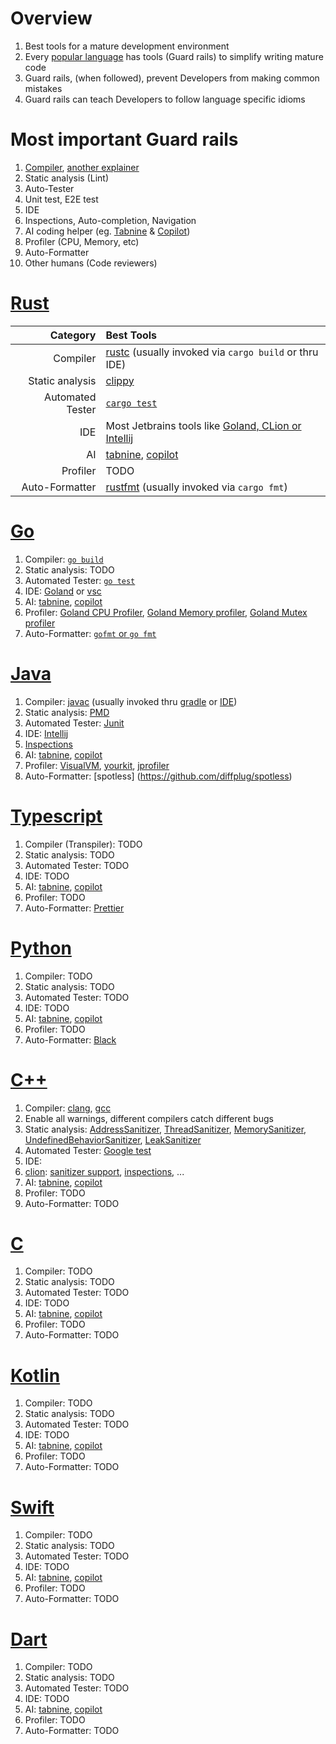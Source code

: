 # Overview
1. Best tools for a mature development environment
1. Every [popular language](https://www.tiobe.com/tiobe-index/) has tools (Guard rails) to simplify writing mature code 
1. Guard rails, (when followed), prevent Developers from making common mistakes
1. Guard rails can teach Developers to follow language specific idioms


# Most important Guard rails
1. [Compiler](https://www.techtarget.com/whatis/definition/compiler#:~:text=A%20compiler%20is%20a%20special,as%20Java%20or%20C%2B%2B.), [another explainer](https://dev.to/arikaturika/code-compiling-explain-like-im-five-4mkj)
1. Static analysis (Lint)
1. Auto-Tester
  1. Unit test, E2E test
1. IDE
  1. Inspections, Auto-completion, Navigation 
1. AI coding helper (eg. [Tabnine](https://www.tabnine.com) & [Copilot](https://github.com/features/copilot))
1. Profiler (CPU, Memory, etc)
1. Auto-Formatter
1. Other humans (Code reviewers)


# [Rust](https://www.rust-lang.org/)
|Category|Best Tools|
|---:|:---|
|Compiler|[rustc](https://doc.rust-lang.org/rustc/what-is-rustc.html) (usually invoked via `cargo build` or thru IDE)|
|Static analysis|[clippy](https://github.com/rust-lang/rust-clippy)|
|Automated Tester|[`cargo test`](https://doc.rust-lang.org/cargo/commands/cargo-test.html)|
|IDE|Most Jetbrains tools like [Goland, CLion or Intellij](https://www.jetbrains.com/rust/)|
|AI|[tabnine](https://www.tabnine.com/), [copilot](https://github.com/features/copilot)|
|Profiler|TODO|
|Auto-Formatter|[rustfmt](https://github.com/rust-lang/rustfmt) (usually invoked via `cargo fmt`)|


# [Go](https://go.dev/)
1. Compiler: [`go build`](https://go.dev/doc/tutorial/compile-install)
1. Static analysis: TODO
1. Automated Tester: [`go test`](https://go.dev/doc/tutorial/add-a-test)
1. IDE: [Goland](https://www.jetbrains.com/go/) or [vsc](https://code.visualstudio.com/)
1. AI: [tabnine](https://www.tabnine.com/), [copilot](https://github.com/features/copilot)
1. Profiler: [Goland CPU Profiler](https://www.jetbrains.com/help/go/cpu-profiler.html), [Goland Memory profiler](https://www.jetbrains.com/help/go/memory-profiler.html), [Goland Mutex profiler](https://www.jetbrains.com/help/go/mutex-profiler.html#InterpretingTheResults)
1. Auto-Formatter: [`gofmt` or `go fmt`](https://pkg.go.dev/cmd/gofmt)


# [Java](https://www.oracle.com/java/technologies/downloads/)
1. Compiler: [javac](https://docs.oracle.com/en/java/javase/17/docs/specs/man/javac.html) (usually invoked thru [gradle](https://gradle.org/) or [IDE](https://www.jetbrains.com/idea/))
1. Static analysis: [PMD](https://pmd.github.io/)
1. Automated Tester: [Junit](https://junit.org/junit5/)
1. IDE: [Intellij](https://www.jetbrains.com/idea/)
  1. [Inspections](https://www.jetbrains.com/help/idea/list-of-java-inspections.html)
1. AI: [tabnine](https://www.tabnine.com/), [copilot](https://github.com/features/copilot)
1. Profiler: [VisualVM](https://visualvm.github.io/download.html), [yourkit](https://www.yourkit.com/), [jprofiler](https://www.ej-technologies.com/products/jprofiler/overview.html)
1. Auto-Formatter: [spotless] (https://github.com/diffplug/spotless)


# [Typescript](https://www.typescriptlang.org/)
1. Compiler (Transpiler): TODO
1. Static analysis: TODO
1. Automated Tester: TODO 
1. IDE: TODO
1. AI: [tabnine](https://www.tabnine.com/), [copilot](https://github.com/features/copilot)
1. Profiler: TODO
1. Auto-Formatter: [Prettier](https://prettier.io/)


# [Python](https://www.python.org/)
1. Compiler: TODO
1. Static analysis: TODO
1. Automated Tester: TODO
1. IDE: TODO
1. AI: [tabnine](https://www.tabnine.com/), [copilot](https://github.com/features/copilot) 
1. Profiler: TODO
1. Auto-Formatter: [Black](https://github.com/psf/black)


# [C++](https://en.wikipedia.org/wiki/C%2B%2B)
1. Compiler: [clang](https://clang.llvm.org/), [gcc](https://gcc.gnu.org/)
  1. Enable all warnings, different compilers catch different bugs
1. Static analysis: [AddressSanitizer](https://github.com/google/sanitizers/wiki/AddressSanitizer), [ThreadSanitizer](https://github.com/google/sanitizers/wiki/ThreadSanitizerCppManual), [MemorySanitizer](https://github.com/google/sanitizers/wiki/MemorySanitizer), [UndefinedBehaviorSanitizer](https://clang.llvm.org/docs/UndefinedBehaviorSanitizer.html), [LeakSanitizer](https://clang.llvm.org/docs/LeakSanitizer.html) 
1. Automated Tester: [Google test](http://google.github.io/googletest/)
1. IDE: 
  1. [clion](https://www.jetbrains.com/clion/): [sanitizer support](https://www.jetbrains.com/help/clion/google-sanitizers.html), [inspections](https://www.jetbrains.com/help/clion/running-inspections.html), ...
1. AI: [tabnine](https://www.tabnine.com/), [copilot](https://github.com/features/copilot) 
1. Profiler: TODO
1. Auto-Formatter: TODO


# [C](https://en.wikipedia.org/wiki/C_(programming_language))
1. Compiler: TODO
1. Static analysis: TODO
1. Automated Tester: TODO
1. IDE: TODO
1. AI: [tabnine](https://www.tabnine.com/), [copilot](https://github.com/features/copilot) 
1. Profiler: TODO
1. Auto-Formatter: TODO


# [Kotlin](https://kotlinlang.org/)
1. Compiler: TODO
1. Static analysis: TODO
1. Automated Tester: TODO
1. IDE: TODO
1. AI: [tabnine](https://www.tabnine.com/), [copilot](https://github.com/features/copilot) 
1. Profiler: TODO
1. Auto-Formatter: TODO


# [Swift](https://developer.apple.com/swift/)
1. Compiler: TODO
1. Static analysis: TODO
1. Automated Tester: TODO
1. IDE: TODO
1. AI: [tabnine](https://www.tabnine.com/), [copilot](https://github.com/features/copilot) 
1. Profiler: TODO
1. Auto-Formatter: TODO


# [Dart](https://dart.dev/)
1. Compiler: TODO
1. Static analysis: TODO
1. Automated Tester: TODO
1. IDE: TODO
1. AI: [tabnine](https://www.tabnine.com/), [copilot](https://github.com/features/copilot) 
1. Profiler: TODO
1. Auto-Formatter: TODO
